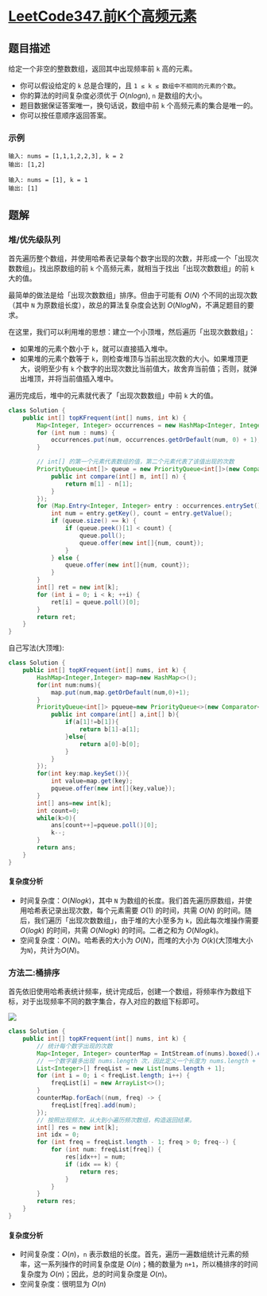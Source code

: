 # [LeetCode347.前K个高频元素](https://leetcode-cn.com/problems/top-k-frequent-elements/)
## 题目描述
给定一个非空的整数数组，返回其中出现频率前 `k` 高的元素。

- 你可以假设给定的 `k` 总是合理的，且 `1 ≤ k ≤ 数组中不相同的元素的个数`。
- 你的算法的时间复杂度必须优于 $O(nlogn)$, `n` 是数组的大小。
- 题目数据保证答案唯一，换句话说，数组中前 `k` 个高频元素的集合是唯一的。
- 你可以按任意顺序返回答案。

### 示例
```
输入: nums = [1,1,1,2,2,3], k = 2
输出: [1,2]
```
```
输入: nums = [1], k = 1
输出: [1]
```
## 题解
### 堆/优先级队列
首先遍历整个数组，并使用哈希表记录每个数字出现的次数，并形成一个「出现次数数组」。找出原数组的前 `k` 个高频元素，就相当于找出「出现次数数组」的前 `k` 大的值。

最简单的做法是给「出现次数数组」排序。但由于可能有 $O(N)$ 个不同的出现次数（其中 `N` 为原数组长度），故总的算法复杂度会达到 $O(NlogN)$，不满足题目的要求。

在这里，我们可以利用堆的思想：建立一个小顶堆，然后遍历「出现次数数组」：

- 如果堆的元素个数小于 `k`，就可以直接插入堆中。
- 如果堆的元素个数等于 `k`，则检查堆顶与当前出现次数的大小。如果堆顶更大，说明至少有 `k` 个数字的出现次数比当前值大，故舍弃当前值；否则，就弹出堆顶，并将当前值插入堆中。

遍历完成后，堆中的元素就代表了「出现次数数组」中前 `k` 大的值。

```java
class Solution {
    public int[] topKFrequent(int[] nums, int k) {
        Map<Integer, Integer> occurrences = new HashMap<Integer, Integer>();
        for (int num : nums) {
            occurrences.put(num, occurrences.getOrDefault(num, 0) + 1);
        }

        // int[] 的第一个元素代表数组的值，第二个元素代表了该值出现的次数
        PriorityQueue<int[]> queue = new PriorityQueue<int[]>(new Comparator<int[]>() {
            public int compare(int[] m, int[] n) {
                return m[1] - n[1];
            }
        });
        for (Map.Entry<Integer, Integer> entry : occurrences.entrySet()) {
            int num = entry.getKey(), count = entry.getValue();
            if (queue.size() == k) {
                if (queue.peek()[1] < count) {
                    queue.poll();
                    queue.offer(new int[]{num, count});
                }
            } else {
                queue.offer(new int[]{num, count});
            }
        }
        int[] ret = new int[k];
        for (int i = 0; i < k; ++i) {
            ret[i] = queue.poll()[0];
        }
        return ret;
    }
}
```

自己写法(大顶堆):
```java
class Solution {
    public int[] topKFrequent(int[] nums, int k) {
        HashMap<Integer,Integer> map=new HashMap<>();
        for(int num:nums){
            map.put(num,map.getOrDefault(num,0)+1);
        }
        PriorityQueue<int[]> pqueue=new PriorityQueue<>(new Comparator<int[]>(){
            public int compare(int[] a,int[] b){
                if(a[1]!=b[1]){
                    return b[1]-a[1];
                }else{
                    return a[0]-b[0];
                }
            }
        });
        for(int key:map.keySet()){
            int value=map.get(key);
            pqueue.offer(new int[]{key,value});
        }
        int[] ans=new int[k];
        int count=0;
        while(k>0){
            ans[count++]=pqueue.poll()[0];
            k--;
        }
        return ans;
    }
}
```
#### 复杂度分析

- 时间复杂度：$O(Nlogk)$，其中 `N` 为数组的长度。我们首先遍历原数组，并使用哈希表记录出现次数，每个元素需要 $O(1)$ 的时间，共需 $O(N)$ 的时间。随后，我们遍历「出现次数数组」，由于堆的大小至多为 `k`，因此每次堆操作需要 $O(logk)$ 的时间，共需 $O(Nlogk)$ 的时间。二者之和为 $O(Nlogk)$。
- 空间复杂度：$O(N)$。哈希表的大小为 $O(N)$，而堆的大小为 $O(k)$(大顶堆大小为`N`)，共计为$O(N)$。

### 方法二:桶排序
首先依旧使用哈希表统计频率，统计完成后，创建一个数组，将频率作为数组下标，对于出现频率不同的数字集合，存入对应的数组下标即可。

![](https://picgp.oss-cn-beijing.aliyuncs.com/img/20200907191702.png)

```java
class Solution {
    public int[] topKFrequent(int[] nums, int k) {
        // 统计每个数字出现的次数
        Map<Integer, Integer> counterMap = IntStream.of(nums).boxed().collect(Collectors.toMap(e -> e, e -> 1, Integer::sum));
        // 一个数字最多出现 nums.length 次，因此定义一个长度为 nums.length + 1 的数组，freqList[i] 中存储出现次数为 i 的所有数字。
        List<Integer>[] freqList = new List[nums.length + 1];
        for (int i = 0; i < freqList.length; i++) {
            freqList[i] = new ArrayList<>();
        }
        counterMap.forEach((num, freq) -> {
            freqList[freq].add(num);
        });
        // 按照出现频次，从大到小遍历频次数组，构造返回结果。
        int[] res = new int[k];
        int idx = 0;
        for (int freq = freqList.length - 1; freq > 0; freq--) {
            for (int num: freqList[freq]) {
                res[idx++] = num;
                if (idx == k) {
                    return res;
                }
            }
        }
        return res;
    }
}
```
#### 复杂度分析
- 时间复杂度：$O(n)$，`n` 表示数组的长度。首先，遍历一遍数组统计元素的频率，这一系列操作的时间复杂度是 $O(n)$；桶的数量为 `n+1`，所以桶排序的时间复杂度为 $O(n)$；因此，总的时间复杂度是 $O(n)$。
- 空间复杂度：很明显为 $O(n)$
